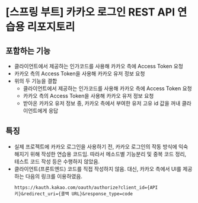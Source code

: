 # [스프링 부트] 카카오 로그인 REST API 연습용 리포지토리
## 포함하는 기능
- 클라이언트에서 제공하는 인가코드를 사용해 카카오 측에 Access Token 요청
- 카카오 측의 Access Token을 사용해 카카오 유저 정보 요청
- 위의 두 기능을 결합
  - 클라이언트에서 제공하는 인가코드를 사용해 카카오 측에 Access Token 요청
  - 카카오 측의 Access Token을 사용해 카카오 유저 정보 요청
  - 받아온 카카오 유저 정보 중, 카카오 측에서 부여한 유저 고유 id 값을 꺼내 클라이언트에게 응답


## 특징
- 실제 프로젝트에 카카오 로그인을 사용하기 전, 카카오 로그인의 작동 방식에 익숙해지기 위해 작성한 연습용 코드임. 따라서 메소드별 기능분리 및 중복 코드 정리, 테스트 코드 작성 등은 수행하지 않았음.
- 클라이언트(프론트엔드) 코드를 직접 작성하지 않음. 대신, 카카오 측에서 UI를 제공하는 다음의 링크를 이용하였음.
  ```
  https://kauth.kakao.com/oauth/authorize?client_id={API 키}&redirect_uri={콜백 URL}&response_type=code
  ```
